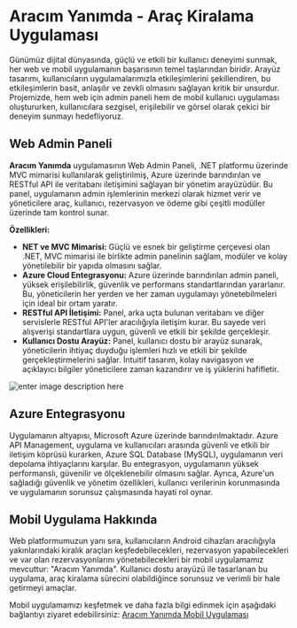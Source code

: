 

# Aracım Yanımda - Araç Kiralama Uygulaması
Günümüz dijital dünyasında, güçlü ve etkili bir kullanıcı deneyimi sunmak, her web ve mobil uygulamanın başarısının temel taşlarından biridir. Arayüz tasarımı, kullanıcıların uygulamalarımızla etkileşimlerini şekillendiren, bu etkileşimlerin basit, anlaşılır ve zevkli olmasını sağlayan kritik bir unsurdur. Projemizde, hem web için admin paneli hem de mobil kullanıcı uygulaması oluştururken, kullanıcılara sezgisel, erişilebilir ve görsel olarak çekici bir deneyim sunmayı hedefliyoruz.

## Web Admin Paneli

**Aracım Yanımda** uygulamasının Web Admin Paneli, .NET platformu üzerinde MVC mimarisi kullanılarak geliştirilmiş, Azure üzerinde barındırılan ve RESTful API ile veritabanı iletişimini sağlayan bir yönetim arayüzüdür. Bu panel, uygulamanın admin işlemlerinin merkezi olarak hizmet verir ve yöneticilere araç, kullanıcı, rezervasyon ve ödeme gibi çeşitli modüller üzerinde tam kontrol sunar.

**Özellikleri:**

 - **NET ve MVC Mimarisi:** Güçlü ve esnek bir geliştirme çerçevesi olan .NET, MVC mimarisi ile birlikte admin panelinin sağlam, modüler ve kolay yönetilebilir bir yapıda olmasını sağlar.
 - **Azure Cloud Entegrasyonu:** Azure üzerinde barındırılan admin paneli, yüksek erişilebilirlik, güvenlik ve performans standartlarından yararlanır. Bu, yöneticilerin her yerden ve her zaman uygulamayı yönetebilmeleri için ideal bir ortam yaratır.
 - **RESTful API İletişimi:** Panel, arka uçta bulunan veritabanı ve diğer servislerle RESTful API'ler aracılığıyla iletişim kurar. Bu sayede veri alışverişi standartlara uygun, güvenli ve etkili bir şekilde gerçekleşir.
 - **Kullanıcı Dostu Arayüz:** Panel, kullanıcı dostu bir arayüz sunarak, yöneticilerin ihtiyaç duyduğu işlemleri hızlı ve etkili bir şekilde gerçekleştirmelerini sağlar. İntuitif tasarım, kolay navigasyon ve açıklayıcı bilgiler yöneticilere zaman kazandırır ve iş yüklerini hafifletir.
   
 ![enter image description here](https://r.resimlink.com/RpxT-EzAy.png)
## Azure Entegrasyonu
Uygulamanın altyapısı, Microsoft Azure üzerinde barındırılmaktadır. Azure API Management, uygulama ve kullanıcıları arasında güvenli ve etkili bir iletişim köprüsü kurarken, Azure SQL Database (MySQL), uygulamanın veri depolama ihtiyaçlarını karşılar. Bu entegrasyon, uygulamanın yüksek performanslı, güvenilir ve ölçeklenebilir olmasını sağlar. Ayrıca, Azure'un sağladığı güvenlik ve yönetim özellikleri, kullanıcı verilerinin korunmasında ve uygulamanın sorunsuz çalışmasında hayati rol oynar.
 ## Mobil Uygulama Hakkında
Web platformumuzun yanı sıra, kullanıcıların Android cihazları aracılığıyla yakınlarındaki kiralık araçları keşfedebilecekleri, rezervasyon yapabilecekleri ve var olan rezervasyonlarını yönetebilecekleri bir mobil uygulamamız mevcuttur: "Aracım Yanımda". Kullanıcı dostu arayüzü ile tasarlanan bu uygulama, araç kiralama sürecini olabildiğince sorunsuz ve verimli bir hale getirmeyi amaçlar.

Mobil uygulamamızı keşfetmek ve daha fazla bilgi edinmek için aşağıdaki bağlantıyı ziyaret edebilirsiniz: [Aracım Yanımda Mobil Uygulaması](https://github.com/erendogan6/Aracim-Yanimda)
